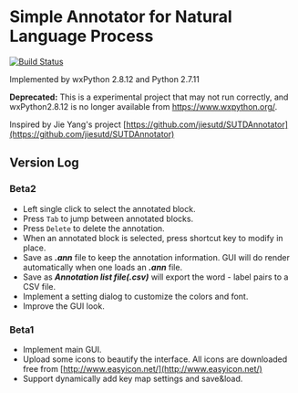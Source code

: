 # Simple Annotator for Natural Language Process

[![Build Status](https://travis-ci.org/frostming/NLP-Annotator.svg?branch=master)](https://travis-ci.org/frostming/NLP-Annotator)

Implemented by wxPython 2.8.12 and Python 2.7.11

**Deprecated:** This is a experimental project that may not run correctly, and wxPython2.8.12 is no longer available from https://www.wxpython.org/.

Inspired by Jie Yang's project [https://github.com/jiesutd/SUTDAnnotator](https://github.com/jiesutd/SUTDAnnotator)

## Version Log

### Beta2
- Left single click to select the annotated block.
- Press `Tab` to jump between annotated blocks.
- Press `Delete` to delete the annotation.
- When an annotated block is selected, press shortcut key to modify in place.
- Save as ***.ann*** file to keep the annotation information. GUI will do render automatically when one loads an ***.ann*** file.
- Save as ***Annotation list file(.csv)*** will export the word - label pairs to a CSV file.
- Implement a setting dialog to customize the colors and font.
- Improve the GUI look.

### Beta1
- Implement main GUI.
- Upload some icons to beautify the interface. All icons are downloaded free from [http://www.easyicon.net/](http://www.easyicon.net/)
- Support dynamically add key map settings and save&load.
